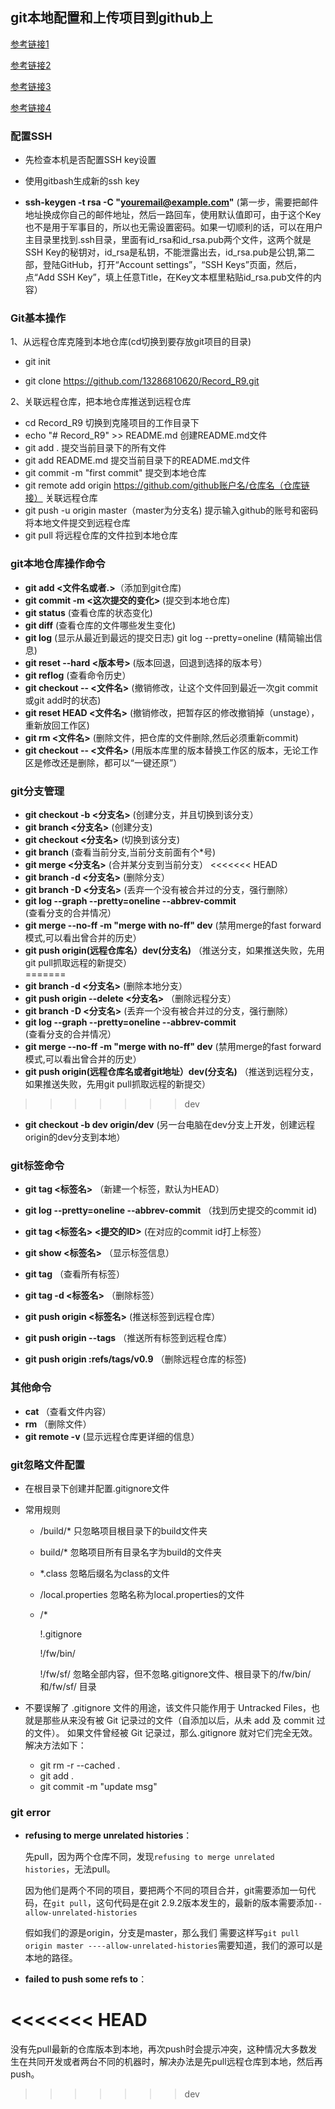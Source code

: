## git本地配置和上传项目到github上

[参考链接1](http://www.open-open.com/lib/view/open1476001142540.html)

[参考链接2](http://jingyan.baidu.com/article/a65957f4e91ccf24e77f9b11.html)

[参考链接3](http://www.mamicode.com/info-detail-1248674.html)

[参考链接4](https://www.liaoxuefeng.com/wiki/0013739516305929606dd18361248578c67b8067c8c017b000/0013744142037508cf42e51debf49668810645e02887691000)

### 配置SSH

* 先检查本机是否配置SSH key设置
	
* 使用gitbash生成新的ssh key

* **ssh-keygen -t rsa -C "youremail@example.com"** (第一步，需要把邮件地址换成你自己的邮件地址，然后一路回车，使用默认值即可，由于这个Key也不是用于军事目的，所以也无需设置密码。如果一切顺利的话，可以在用户主目录里找到.ssh目录，里面有id_rsa和id_rsa.pub两个文件，这两个就是SSH Key的秘钥对，id_rsa是私钥，不能泄露出去，id_rsa.pub是公钥,第二部，登陆GitHub，打开“Account settings”，“SSH Keys”页面，然后，点“Add SSH Key”，填上任意Title，在Key文本框里粘贴id_rsa.pub文件的内容）
	
### Git基本操作

1、从远程仓库克隆到本地仓库(cd切换到要存放git项目的目录)

* git init

* git clone https://github.com/13286810620/Record_R9.git

2、关联远程仓库，把本地仓库推送到远程仓库

* cd Record_R9	切换到克隆项目的工作目录下
* echo "# Record_R9" >> README.md  创建README.md文件
* git add . 提交当前目录下的所有文件 
* git add README.md 提交当前目录下的README.md文件
* git commit -m "first commit"	提交到本地仓库 
* git remote add origin https://github.com/github账户名/仓库名（仓库链接） 关联远程仓库
* git push -u origin master（master为分支名) 	提示输入github的账号和密码		将本地文件提交到远程仓库
* git pull 将远程仓库的文件拉到本地仓库

### git本地仓库操作命令

- **git add <文件名或者.>**（添加到git仓库)
- **git commit -m <这次提交的变化>**	(提交到本地仓库)
- **git status**  (查看仓库的状态变化)
- **git diff**   (查看仓库的文件哪些发生变化)
- **git log**   (显示从最近到最远的提交日志)  git log --pretty=oneline (精简输出信息)
- **git reset --hard <版本号>**  (版本回退，回退到选择的版本号）
- **git reflog** (查看命令历史）
- **git checkout -- <文件名>** (撤销修改，让这个文件回到最近一次git commit或git add时的状态)
- **git reset HEAD <文件名>**		(撤销修改，把暂存区的修改撤销掉（unstage），重新放回工作区)
- **git rm <文件名>**		(删除文件，把仓库的文件删除,然后必须重新commit)
- **git checkout -- <文件名>**  (用版本库里的版本替换工作区的版本，无论工作区是修改还是删除，都可以“一键还原”）

### git分支管理

- **git checkout -b <分支名>**  (创建分支，并且切换到该分支）
- **git branch <分支名>** (创建分支)
- **git checkout <分支名>** (切换到该分支)
- **git branch** 	(查看当前分支,当前分支前面有个*号)
- **git merge <分支名>** (合并某分支到当前分支）
<<<<<<< HEAD
- **git branch -d <分支名>** (删除分支）
- **git branch -D <分支名>** (丢弃一个没有被合并过的分支，强行删除）
- **git log --graph --pretty=oneline --abbrev-commit** (查看分支的合并情况）
- **git merge --no-ff -m "merge with no-ff" dev** (禁用merge的fast forward模式,可以看出曾合并的历史）
- **git push origin(远程仓库名）dev(分支名)** （推送分支，如果推送失败，先用git pull抓取远程的新提交）  
=======
- **git branch -d <分支名>** (删除本地分支）
- **git push origin  --delete <分支名>** （删除远程分支）
- **git branch -D <分支名>** (丢弃一个没有被合并过的分支，强行删除）
- **git log --graph --pretty=oneline --abbrev-commit** (查看分支的合并情况）
- **git merge --no-ff -m "merge with no-ff" dev** (禁用merge的fast forward模式,可以看出曾合并的历史）
- **git push origin(远程仓库名或者git地址）dev(分支名)** （推送到远程分支，如果推送失败，先用git pull抓取远程的新提交）  
>>>>>>> dev
- **git checkout -b dev origin/dev** (另一台电脑在dev分支上开发，创建远程origin的dev分支到本地）

### git标签命令

- **git tag <标签名>** （新建一个标签，默认为HEAD）

- **git log --pretty=oneline --abbrev-commit** （找到历史提交的commit id)

- **git tag <标签名> <提交的ID>** (在对应的commit id打上标签）

- **git show <标签名>** （显示标签信息）

- **git tag** （查看所有标签）

- **git tag -d <标签名>** （删除标签）

- **git push origin <标签名>** (推送标签到远程仓库）

- **git push origin --tags** （推送所有标签到远程仓库）

- **git push origin :refs/tags/v0.9** （删除远程仓库的标签)

### 其他命令

- **cat <fileName>** （查看文件内容）
- **rm <fileName>**	（删除文件）
- **git remote -v** (显示远程仓库更详细的信息）

### git忽略文件配置

* 在根目录下创建并配置.gitignore文件

* 常用规则

  * /build/* 		只忽略项目根目录下的build文件夹

  * build/*           忽略项目所有目录名字为build的文件夹

  * *.class            忽略后缀名为class的文件

  * /local.properties      忽略名称为local.properties的文件

  * /* 

     !.gitignore

     !/fw/bin/  

     !/fw/sf/ 			忽略全部内容，但不忽略.gitignore文件、根目录下的/fw/bin/和/fw/sf/ 目录

* 不要误解了 .gitignore 文件的用途，该文件只能作用于 Untracked Files，也就是那些从来没有被 Git 记录过的文件（自添加以后，从未 add 及 commit 过的文件）。 如果文件曾经被 Git 记录过，那么.gitignore 就对它们完全无效。 解决方法如下：

  * git rm -r --cached .
  * git add .
  * git commit -m "update msg"

### git error

* **refusing to merge unrelated histories**：

  先pull，因为两个仓库不同，发现`refusing to merge unrelated histories`，无法pull。

  因为他们是两个不同的项目，要把两个不同的项目合并，git需要添加一句代码，在`git pull`，这句代码是在git 2.9.2版本发生的，最新的版本需要添加`--allow-unrelated-histories`

  假如我们的源是origin，分支是master，那么我们 需要这样写`git pull origin master ----allow-unrelated-histories`需要知道，我们的源可以是本地的路径。

* **failed to push some refs to**：

<<<<<<< HEAD
=======
  没有先pull最新的仓库版本到本地，再次push时会提示冲突，这种情况大多数发生在共同开发或者两台不同的机器时，解决办法是先pull远程仓库到本地，然后再push。

>>>>>>> dev




